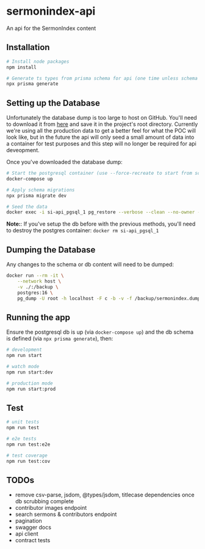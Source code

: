 # sermonindex-api

An api for the SermonIndex content

## Installation

```bash
# Install node packages
npm install

# Generate ts types from prisma schema for api (one time unless schema changes)
npx prisma generate
```

## Setting up the Database

Unfortunately the database dump is too large to host on GitHub. You'll need to download it from [here](https://drive.google.com/file/d/1uMFtwCr6kb3TRLwDr034XiftNBge9RkV/view?usp=drive_link) and save it in the project's root directory. Currently we're using all the production data to get a better feel for what the POC will look like, but in the future the api will only seed a small amount of data into a container for test purposes and this step will no longer be required for api deveopment.

Once you've downloaded the database dump:

```bash
# Start the postgresql container (use --force-recreate to start from scratch)
docker-compose up

# Apply schema migrations
npx prisma migrate dev

# Seed the data
docker exec -i si-api_pgsql_1 pg_restore --verbose --clean --no-owner --no-privileges -U root -d sermonindex_local < ./sermonindex.dump
```

**Note:**: If you've setup the db before with the previous methods, you'll need to destroy the postgres container: `docker rm si-api_pgsql_1`

## Dumping the Database

Any changes to the schema or db content will need to be dumped:

```bash
docker run --rm -it \
    --network host \
    -v ./:/backup \
    postgres:16 \
    pg_dump -U root -h localhost -F c -b -v -f /backup/sermonindex.dump sermonindex_local
```

## Running the app

Ensure the postgresql db is up (via `docker-compose up`) and the db schema is defined (via `npx prisma generate`), then:

```bash
# development
npm run start

# watch mode
npm run start:dev

# production mode
npm run start:prod
```

## Test

```bash
# unit tests
npm run test

# e2e tests
npm run test:e2e

# test coverage
npm run test:cov
```

## TODOs

- remove csv-parse, jsdom, @types/jsdom, titlecase dependencies once db scrubbing complete
- contributor images endpoint
- search sermons & contributors endpoint
- pagination
- swagger docs
- api client
- contract tests
